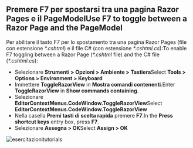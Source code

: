 <a name="f7"></a>
## <a name="use-f7-to-toggle-between-a-razor-page-and-the-pagemodel"></a><span data-ttu-id="c10c9-101">Premere F7 per spostarsi tra una pagina Razor Pages e il PageModel</span><span class="sxs-lookup"><span data-stu-id="c10c9-101">Use F7 to toggle between a Razor Page and the PageModel</span></span>

<span data-ttu-id="c10c9-102">Per abilitare il tasto F7 per lo spostamento tra una pagina Razor Pages (file con estensione *\*.cshtml*) e il file C# (con estensione *\*.cshtml.cs*):</span><span class="sxs-lookup"><span data-stu-id="c10c9-102">To enable F7 toggling between a Razor Page (*\*.cshtml* file) and the C# file (*\*.cshtml.cs*):</span></span>

* <span data-ttu-id="c10c9-103">Selezionare **Strumenti > Opzioni > Ambiente > Tastiera**</span><span class="sxs-lookup"><span data-stu-id="c10c9-103">Select **Tools > Options > Environment > Keyboard**</span></span>
* <span data-ttu-id="c10c9-104">Immettere **ToggleRazorView** in **Mostra comandi contenenti**.</span><span class="sxs-lookup"><span data-stu-id="c10c9-104">Enter **ToggleRazorView** in **Show commands containing**.</span></span>
* <span data-ttu-id="c10c9-105">Selezionare **EditorContextMenus.CodeWindow.ToggleRazorView**</span><span class="sxs-lookup"><span data-stu-id="c10c9-105">Select **EditorContextMenus.CodeWindow.ToggleRazorView**</span></span>
* <span data-ttu-id="c10c9-106">Nella casella **Premi tasti di scelta rapida** premere **F7**.</span><span class="sxs-lookup"><span data-stu-id="c10c9-106">In the **Press shortcut keys** entry box, press **F7**.</span></span>
* <span data-ttu-id="c10c9-107">Selezionare **Assegna > OK**</span><span class="sxs-lookup"><span data-stu-id="c10c9-107">Select **Assign > OK**</span></span>

![<span data-ttu-id="c10c9-108">esercitazioni</span><span class="sxs-lookup"><span data-stu-id="c10c9-108">tutorials</span></span> ](~/tutorials/razor-pages/razor-pages-start/_static/F7.png)
<!-- 
![preceding instructions](~/includes/RP/_static/F7.png)

![_static/F7.pngs](_static/F7.png)
-->
